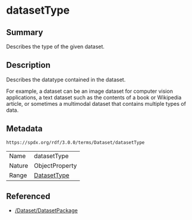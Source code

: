 <!-- Automatically generated by spec-parser v2.1.0 on 2024-06-17T15:44:58.460830+00:00 -->
<!-- SPDX-License-Identifier: Community-Spec-1.0 -->

# datasetType

## Summary

Describes the type of the given dataset.


## Description

Describes the datatype contained in the dataset.

For example, a dataset can be an image dataset for computer vision applications, a text dataset such as the contents of a book or Wikipedia article, or sometimes a multimodal dataset that contains multiple types of data.


## Metadata

`https://spdx.org/rdf/3.0.0/terms/Dataset/datasetType`


| | |
|---|---|
| Name | datasetType |
| Nature | ObjectProperty |
| Range | [DatasetType](../Vocabularies/DatasetType.md) |




## Referenced

- [/Dataset/DatasetPackage](../../Dataset/Classes/DatasetPackage.md)

